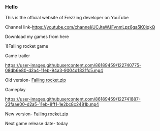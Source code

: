 









### Hello 

This is the official website of Frezzing developer on YouTube

Channel link-https://youtube.com/channel/UCJteWJFvnmLpz6ga5K0iqkQ

Download my games from here



1)Falling rocket game

Game trailer

https://user-images.githubusercontent.com/86189459/122740775-08db6e80-d2a4-11eb-94a3-9004d1831fc5.mp4

Old version-
[Falling rocket.zip](https://github.com/freezingdeveloper/freezingdeveloper/files/6682369/Falling.rocket.zip)

Gameplay


https://user-images.githubusercontent.com/86189459/122741887-23faae00-d2a5-11eb-8ff1-1e2bc8c2481b.mp4




New version-
[Falling rocket.zip](https://github.com/freezingdeveloper/freezingdeveloper/files/6682444/Falling.rocket.zip)

Next game release date-
today





